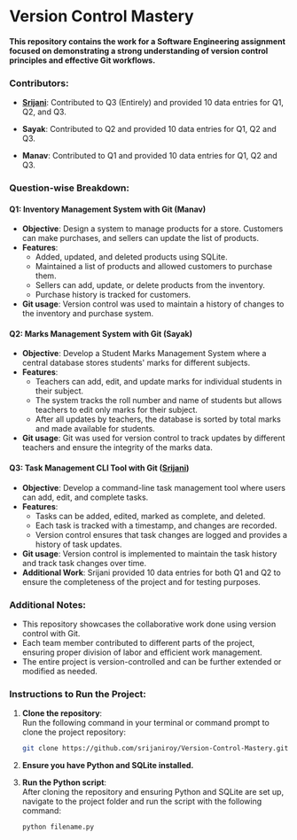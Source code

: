 # Version Control Mastery
#### This repository contains the work for a Software Engineering assignment focused on demonstrating a strong understanding of version control principles and effective Git workflows.

### Contributors:
- **[Srijani](https://github.com/srijaniroy)**: Contributed to Q3 (Entirely) and provided 10 data entries for Q1, Q2, and Q3.

- **Sayak**: Contributed to Q2 and provided 10 data entries for Q1, Q2 and Q3.  
  
- **Manav**: Contributed to Q1 and provided 10 data entries for Q1, Q2 and Q3.  
  



### Question-wise Breakdown:

#### **Q1: Inventory Management System with Git (Manav)**
- **Objective**: Design a system to manage products for a store. Customers can make purchases, and sellers can update the list of products.
- **Features**:
  - Added, updated, and deleted products using SQLite.
  - Maintained a list of products and allowed customers to purchase them.
  - Sellers can add, update, or delete products from the inventory.
  - Purchase history is tracked for customers.
- **Git usage**: Version control was used to maintain a history of changes to the inventory and purchase system.
  
#### **Q2: Marks Management System with Git (Sayak)**
- **Objective**: Develop a Student Marks Management System where a central database stores students' marks for different subjects.
- **Features**:
  - Teachers can add, edit, and update marks for individual students in their subject.
  - The system tracks the roll number and name of students but allows teachers to edit only marks for their subject.
  - After all updates by teachers, the database is sorted by total marks and made available for students.
- **Git usage**: Git was used for version control to track updates by different teachers and ensure the integrity of the marks data.
  
#### **Q3: Task Management CLI Tool with Git ([Srijani](https://github.com/srijaniroy))**
- **Objective**: Develop a command-line task management tool where users can add, edit, and complete tasks.
- **Features**:
  - Tasks can be added, edited, marked as complete, and deleted.
  - Each task is tracked with a timestamp, and changes are recorded.
  - Version control ensures that task changes are logged and provides a history of task updates.
- **Git usage**: Version control is implemented to maintain the task history and track task changes over time.
- **Additional Work**: Srijani provided 10 data entries for both Q1 and Q2 to ensure the completeness of the project and for testing purposes.


### Additional Notes:
- This repository showcases the collaborative work done using version control with Git.
- Each team member contributed to different parts of the project, ensuring proper division of labor and efficient work management.
- The entire project is version-controlled and can be further extended or modified as needed.



### Instructions to Run the Project:
1. **Clone the repository**:  
   Run the following command in your terminal or command prompt to clone the project repository:
   ```bash
   git clone https://github.com/srijaniroy/Version-Control-Mastery.git
   ```
   

2. **Ensure you have Python and SQLite installed.**  
   

3. **Run the Python script**:  
   After cloning the repository and ensuring Python and SQLite are set up, navigate to the project folder and run the script with the following command:
   ```bash
   python filename.py
   ```

